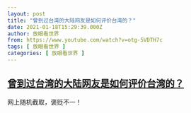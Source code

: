 ```yaml
---
layout: post
title: "曾到过台湾的大陆网友是如何评价台湾的？"
date: 2021-01-18T15:29:39.000Z
author: 放眼看世界
from: https://www.youtube.com/watch?v=otg-5VDTH7c
tags: [ 放眼看世界 ]
categories: [ 放眼看世界 ]
---
```

<!--1610983779000-->
[曾到过台湾的大陆网友是如何评价台湾的？](https://www.youtube.com/watch?v=otg-5VDTH7c)
------

<div>
网上随机截取，褒贬不一！
</div>
